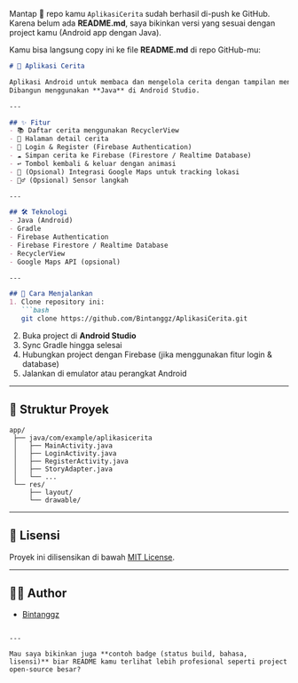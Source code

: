 Mantap 🚀 repo kamu `AplikasiCerita` sudah berhasil di-push ke GitHub. Karena belum ada **README.md**, saya bikinkan versi yang sesuai dengan project kamu (Android app dengan Java).

Kamu bisa langsung copy ini ke file **README.md** di repo GitHub-mu:

````markdown
# 📖 Aplikasi Cerita

Aplikasi Android untuk membaca dan mengelola cerita dengan tampilan menarik.  
Dibangun menggunakan **Java** di Android Studio.

---

## ✨ Fitur
- 📚 Daftar cerita menggunakan RecyclerView  
- 📖 Halaman detail cerita  
- 🔐 Login & Register (Firebase Authentication)  
- ☁️ Simpan cerita ke Firebase (Firestore / Realtime Database)  
- ↩️ Tombol kembali & keluar dengan animasi  
- 📍 (Opsional) Integrasi Google Maps untuk tracking lokasi  
- 🏃‍♂️ (Opsional) Sensor langkah  

---

## 🛠️ Teknologi
- Java (Android)
- Gradle
- Firebase Authentication
- Firebase Firestore / Realtime Database
- RecyclerView
- Google Maps API (opsional)

---

## 🚀 Cara Menjalankan
1. Clone repository ini:
   ```bash
   git clone https://github.com/Bintanggz/AplikasiCerita.git
````

2. Buka project di **Android Studio**
3. Sync Gradle hingga selesai
4. Hubungkan project dengan Firebase (jika menggunakan fitur login & database)
5. Jalankan di emulator atau perangkat Android

---

## 📂 Struktur Proyek

```
app/
 ├── java/com/example/aplikasicerita
 │   ├── MainActivity.java
 │   ├── LoginActivity.java
 │   ├── RegisterActivity.java
 │   ├── StoryAdapter.java
 │   └── ...
 └── res/
     ├── layout/
     └── drawable/
```

---


## 📜 Lisensi

Proyek ini dilisensikan di bawah [MIT License](LICENSE).

---

## 👨‍💻 Author

* [Bintanggz](https://github.com/Bintanggz)

```

---

Mau saya bikinkan juga **contoh badge (status build, bahasa, lisensi)** biar README kamu terlihat lebih profesional seperti project open-source besar?
```

